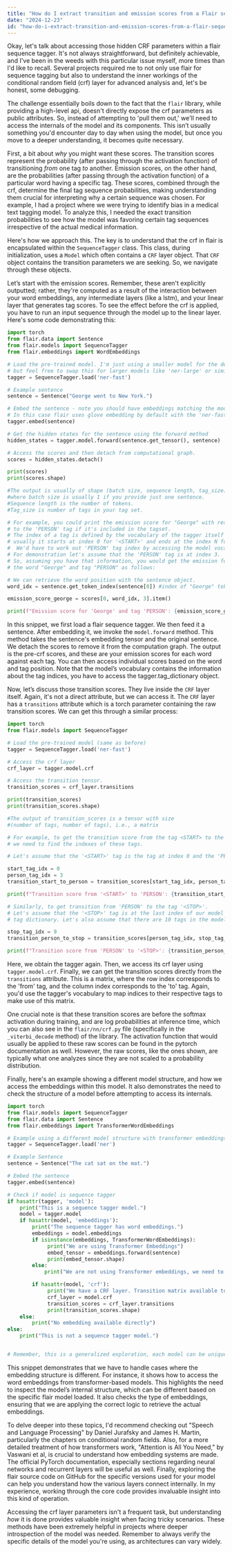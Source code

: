 ```yaml
---
title: "How do I extract transition and emission scores from a Flair sequence tagger's CRF layer?"
date: "2024-12-23"
id: "how-do-i-extract-transition-and-emission-scores-from-a-flair-sequence-taggers-crf-layer"
---
```


Okay, let's talk about accessing those hidden CRF parameters within a flair sequence tagger. It's not always straightforward, but definitely achievable, and I've been in the weeds with this particular issue myself, more times than I'd like to recall. Several projects required me to not only use flair for sequence tagging but also to understand the inner workings of the conditional random field (crf) layer for advanced analysis and, let's be honest, some debugging.

The challenge essentially boils down to the fact that the `flair` library, while providing a high-level api, doesn't directly expose the crf parameters as public attributes. So, instead of attempting to 'pull them out,' we'll need to access the internals of the model and its components. This isn’t usually something you'd encounter day to day when using the model, but once you move to a deeper understanding, it becomes quite necessary.

First, a bit about *why* you might want these scores. The transition scores represent the probability (after passing through the activation function) of transitioning *from* one tag *to* another. Emission scores, on the other hand, are the probabilities (after passing through the activation function) of a particular word having a specific tag. These scores, combined through the crf, determine the final tag sequence probabilities, making understanding them crucial for interpreting why a certain sequence was chosen. For example, I had a project where we were trying to identify bias in a medical text tagging model. To analyze this, I needed the exact transition probabilities to see how the model was favoring certain tag sequences irrespective of the actual medical information.

Here's how we approach this. The key is to understand that the crf in flair is encapsulated within the `SequenceTagger` class. This class, during initialization, uses a `Model` which often contains a `CRF` layer object. That `CRF` object contains the transition parameters we are seeking. So, we navigate through these objects.

Let’s start with the emission scores. Remember, these aren't explicitly outputted; rather, they're computed as a result of the interaction between your word embeddings, any intermediate layers (like a lstm), and your linear layer that generates tag scores. To see the effect before the crf is applied, you have to run an input sequence through the model up to the linear layer. Here's some code demonstrating this:

```python
import torch
from flair.data import Sentence
from flair.models import SequenceTagger
from flair.embeddings import WordEmbeddings

# Load the pre-trained model. I'm just using a smaller model for the demo
# but feel free to swap this for larger models like 'ner-large' or similar.
tagger = SequenceTagger.load('ner-fast')

# Example sentence
sentence = Sentence("George went to New York.")

# Embed the sentence - note you should have embeddings matching the model
# In this case flair uses glove embedding by default with the 'ner-fast' tagger.
tagger.embed(sentence)

# Get the hidden states for the sentence using the forward method
hidden_states = tagger.model.forward(sentence.get_tensor(), sentence)

# Access the scores and then detach from computational graph.
scores = hidden_states.detach()

print(scores)
print(scores.shape)

#The output is usually of shape (batch size, sequence length, tag_size)
#where batch size is usually 1 if you provide just one sentence.
#Sequence length is the number of tokens.
#Tag_size is number of tags in your tag set.

# For example, you could print the emission score for "George" with respect
# to the 'PERSON' tag if it's included in the tagset.
# The index of a tag is defined by the vocabulary of the tagger itself
# usually it starts at index 0 for '<START>' and ends at the index N for '<STOP>'.
#  We'd have to work out 'PERSON' tag index by accessing the model vocab.
# For demonstration let's assume that the 'PERSON' tag is at index 3.
# So, assuming you have that information, you would get the emission for
# the word "George" and tag "PERSON" as follows:

# We can retrieve the word position with the sentence object.
word_idx = sentence.get_token_index(sentence[0]) #index of "George" token = 0

emission_score_george = scores[0, word_idx, 3].item()

print(f"Emission score for 'George' and tag 'PERSON': {emission_score_george:.4f}")
```

In this snippet, we first load a flair sequence tagger. We then feed it a sentence. After embedding it, we invoke the `model.forward` method. This method takes the sentence's embedding tensor and the original sentence. We detach the scores to remove it from the computation graph. The output is the pre-crf scores, and these are your emission scores for each word against each tag. You can then access individual scores based on the word and tag position. Note that the model’s vocabulary contains the information about the tag indices, you have to access the tagger.tag_dictionary object.

Now, let’s discuss those transition scores. They live inside the `CRF` layer itself. Again, it's not a direct attribute, but we can access it. The `CRF` layer has a `transitions` attribute which is a torch parameter containing the raw transition scores. We can get this through a similar process:

```python
import torch
from flair.models import SequenceTagger

# Load the pre-trained model (same as before)
tagger = SequenceTagger.load('ner-fast')

# Access the crf layer
crf_layer = tagger.model.crf

# Access the transition tensor.
transition_scores = crf_layer.transitions

print(transition_scores)
print(transition_scores.shape)

#The output of transition_scores is a tensor with size
#(number of tags, number of tags), i.e., a matrix

# For example, to get the transition score from the tag <START> to the tag <PERSON>
# we need to find the indexes of these tags.

# Let's assume that the '<START>' tag is the tag at index 0 and the 'PERSON' tag is the tag at index 3 (again from model's dictionary).

start_tag_idx = 0
person_tag_idx = 3
transition_start_to_person = transition_scores[start_tag_idx, person_tag_idx].item()

print(f"Transition score from '<START>' to 'PERSON': {transition_start_to_person:.4f}")

# Similarly, to get transition from 'PERSON' to the tag '<STOP>'.
# Let's assume that the '<STOP>' tag is at the last index of our model tags which we can obtain from the
# tag dictionary. Let's also assume that there are 10 tags in the model, so the stop tag will be at 9.

stop_tag_idx = 9
transition_person_to_stop = transition_scores[person_tag_idx, stop_tag_idx].item()

print(f"Transition score from 'PERSON' to '<STOP>': {transition_person_to_stop:.4f}")
```

Here, we obtain the tagger again. Then, we access its crf layer using `tagger.model.crf`. Finally, we can get the transition scores directly from the `transitions` attribute. This is a matrix, where the row index corresponds to the 'from' tag, and the column index corresponds to the 'to' tag. Again, you'd use the tagger's vocabulary to map indices to their respective tags to make use of this matrix.

One crucial note is that these transition scores are before the softmax activation during training, and are log probabilities at inference time, which you can also see in the `flair/nn/crf.py` file (specifically in the `_viterbi_decode` method) of the library. The activation function that would usually be applied to these raw scores can be found in the pytorch documentation as well. However, the raw scores, like the ones shown, are typically what one analyzes since they are not scaled to a probability distribution.

Finally, here's an example showing a different model structure, and how we access the embeddings within this model. It also demonstrates the need to check the structure of a model before attempting to access its internals.

```python
import torch
from flair.models import SequenceTagger
from flair.data import Sentence
from flair.embeddings import TransformerWordEmbeddings

# Example using a different model structure with transformer embeddings.
tagger = SequenceTagger.load('ner')

# Example Sentence
sentence = Sentence("The cat sat on the mat.")

# Embed the sentence
tagger.embed(sentence)

# Check if model is sequence tagger
if hasattr(tagger, 'model'):
    print("This is a sequence tagger model.")
    model = tagger.model
    if hasattr(model, 'embeddings'):
        print("The sequence tagger has word embeddings.")
        embeddings = model.embeddings
        if isinstance(embeddings, TransformerWordEmbeddings):
             print("We are using Transformer Embeddings")
             embed_tensor = embeddings.forward(sentence)
             print(embed_tensor.shape)
        else:
            print("We are not using Transformer embeddings, we need to find the correct way to obtain embeddings.")

        if hasattr(model, 'crf'):
             print("We have a CRF layer. Transition matrix available to inspect")
             crf_layer = model.crf
             transition_scores = crf_layer.transitions
             print(transition_scores.shape)
    else:
        print("No embedding available directly")
else:
    print("This is not a sequence tagger model.")


# Remember, this is a generalized exploration, each model can be unique.
```

This snippet demonstrates that we have to handle cases where the embedding structure is different. For instance, it shows how to access the word embeddings from transformer-based models. This highlights the need to inspect the model’s internal structure, which can be different based on the specific flair model loaded. It also checks the type of embeddings, ensuring that we are applying the correct logic to retrieve the actual embeddings.

To delve deeper into these topics, I'd recommend checking out "Speech and Language Processing" by Daniel Jurafsky and James H. Martin, particularly the chapters on conditional random fields. Also, for a more detailed treatment of how transformers work, "Attention is All You Need," by Vaswani et al, is crucial to understand how embedding systems are made. The official PyTorch documentation, especially sections regarding neural networks and recurrent layers will be useful as well. Finally, exploring the flair source code on GitHub for the specific versions used for your model can help you understand how the various layers connect internally. In my experience, working through the core code provides invaluable insight into this kind of operation.

Accessing the crf layer parameters isn't a frequent task, but understanding *how* it is done provides valuable insight when facing tricky scenarios. These methods have been extremely helpful in projects where deeper introspection of the model was needed. Remember to always verify the specific details of the model you're using, as architectures can vary widely.
